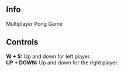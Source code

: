 ## Info
Multiplayer Pong Game

## Controls
**W + S:** Up and down for left player.<br />
**UP + DOWN:** Up and down for the right player.
